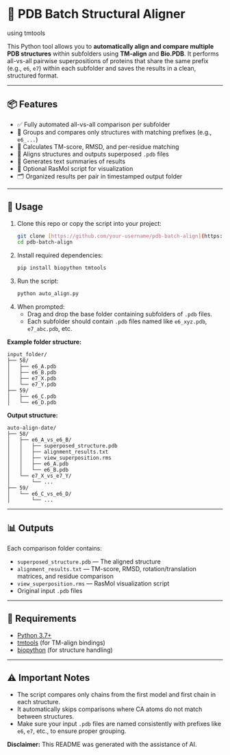 # 🧬 PDB Batch Structural Aligner
using tmtools

This Python tool allows you to **automatically align and compare multiple PDB structures** within subfolders using **TM-align** and **Bio.PDB**. It performs all-vs-all pairwise superpositions of proteins that share the same prefix (e.g., `e6`, `e7`) within each subfolder and saves the results in a clean, structured format.

---

## 📦 Features

- ✅ Fully automated all-vs-all comparison per subfolder
- 📂 Groups and compares only structures with matching prefixes (e.g., `e6_...`)
- 🧠 Calculates TM-score, RMSD, and per-residue matching
- 🔄 Aligns structures and outputs superposed `.pdb` files
- 📑 Generates text summaries of results
- 📜 Optional RasMol script for visualization
- 🗂️ Organized results per pair in timestamped output folder

---

## 🚀 Usage

1. Clone this repo or copy the script into your project:
   ```bash
   git clone [https://github.com/your-username/pdb-batch-align](https://github.com/flxs007/tmalign-batch-auto).git
   cd pdb-batch-align
   ```
2. Install required dependencies:
   ```bash
   pip install biopython tmtools
   ```
3. Run the script:
   ```bash
   python auto_align.py
   ```
4. When prompted:
   - Drag and drop the base folder containing subfolders of `.pdb` files.
   - Each subfolder should contain `.pdb` files named like `e6_xyz.pdb`, `e7_abc.pdb`, etc.

**Example folder structure:**
```plaintext
input_folder/
├── 58/
│   ├── e6_A.pdb
│   ├── e6_B.pdb
│   ├── e7_X.pdb
│   └── e7_Y.pdb
├── 59/
│   ├── e6_C.pdb
│   └── e6_D.pdb
```

**Output structure:**
```plaintext
auto-align-date/
├── 58/
│   ├── e6_A_vs_e6_B/
│   │   ├── superposed_structure.pdb
│   │   ├── alignment_results.txt
│   │   ├── view_superposition.rms
│   │   ├── e6_A.pdb
│   │   └── e6_B.pdb
│   └── e7_X_vs_e7_Y/
│       └── ...
├── 59/
│   └── e6_C_vs_e6_D/
│       └── ...
```

---

## 📊 Outputs

Each comparison folder contains:
- `superposed_structure.pdb` — The aligned structure
- `alignment_results.txt` — TM-score, RMSD, rotation/translation matrices, and residue comparison
- `view_superposition.rms` — RasMol visualization script
- Original input `.pdb` files

---

## 🧪 Requirements

- [Python 3.7+](https://www.python.org/downloads/release/python-370/)
- [tmtools](https://github.com/jvkersch/tmtools) (for TM-align bindings)
- [biopython](https://biopython.org/) (for structure handling)

---

## ⚠️ Important Notes

- The script compares only chains from the first model and first chain in each structure.
- It automatically skips comparisons where CA atoms do not match between structures.
- Make sure your input `.pdb` files are named consistently with prefixes like `e6`, `e7`, etc., to ensure proper grouping.


**Disclaimer:** This README was generated with the assistance of AI.
